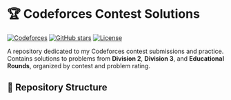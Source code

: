 # 🏆 Codeforces Contest Solutions

[![Codeforces](https://img.shields.io/badge/Codeforces-Profile-blue.svg)](https://codeforces.com/profile/dev-SidD)
[![GitHub stars](https://img.shields.io/github/stars/dev-SidD/Competitive_Programming)](https://github.com/dev-SidD/Competitive_Programming/stargazers)
[![License](https://img.shields.io/badge/license-MIT-blue)](LICENSE)

A repository dedicated to my Codeforces contest submissions and practice. Contains solutions to problems from **Division 2**, **Division 3**, and **Educational Rounds**, organized by contest and problem rating.

## 📂 Repository Structure
